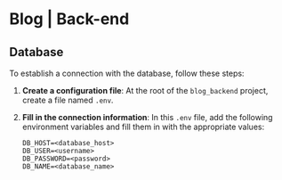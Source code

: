 # Blog | Back-end

## Database

To establish a connection with the database, follow these steps:

1. **Create a configuration file**: At the root of the `blog_backend` project, create a file named `.env`.

2. **Fill in the connection information**: In this `.env` file, add the following environment variables and fill them in with the appropriate values:

   ```env
   DB_HOST=<database_host>
   DB_USER=<username>
   DB_PASSWORD=<password>
   DB_NAME=<database_name>
   ```